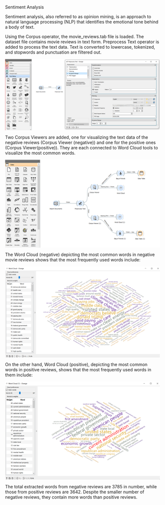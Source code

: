 Sentiment Analysis 

Sentiment analysis, also referred to as opinion mining, is an approach to natural language processing (NLP) that identifies the emotional tone behind a body of text.

Using the Corpus operator, the movie_reviews.tab file is loaded. The dataset file contains movie reviews in text form. Preprocess Text operator is added to process the text data. Text is converted to lowercase, tokenized, and stopwords and punctuation are filtered out. 

<p align="center">
<img align="center" src="https://github.com/PmnAngelov/data-mining/blob/main/Text%20processing/imgs/c1.PNG" />
</p>

Two Corpus Viewers are added, one for visualizing the text data of the negative reviews (Corpus Viewer (negative)) and one for the positive ones (Corpus Viewer(positive)). They are each connected to Word Cloud tools to visualize the most common words.

<p align="center">
<img align="center" src="https://github.com/PmnAngelov/data-mining/blob/main/Text%20processing/imgs/c2.PNG" />
</p>

The Word Cloud (negative) depicting the most common words in negative movie reviews shows that the most frequently used words include:

<p align="center">
<img align="center" src="https://github.com/PmnAngelov/data-mining/blob/main/Text%20processing/imgs/c3.PNG" />
</p>

On the other hand, Word Cloud (positive), depicting the most common words in positive reviews, shows that the most frequently used words in them include:

<p align="center">
<img align="center" src="https://github.com/PmnAngelov/data-mining/blob/main/Text%20processing/imgs/c4.PNG" />
</p>

The total extracted words from negative reviews are 3785 in number, while those from positive reviews are 3642. Despite the smaller number of negative reviews, they contain more words than positive reviews.






